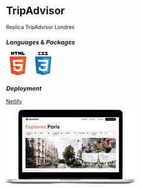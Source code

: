 # TripAdvisor

Replica TripAdvisor Londres

### _Languages_ & _Packages_

<img alt="html" width="64px" src="https://raw.githubusercontent.com/github/explore/80688e429a7d4ef2fca1e82350fe8e3517d3494d/topics/html/html.png">
<img alt="css" width="64px" src="https://raw.githubusercontent.com/github/explore/80688e429a7d4ef2fca1e82350fe8e3517d3494d/topics/css/css.png">

### _Deployment_

[Netlify](londres-tripadvisor)

  <img src="./assets/Trip.png" width="350" alt="Trip Advisor">
